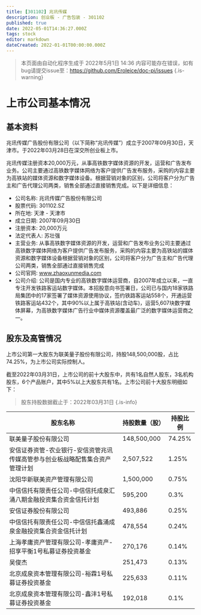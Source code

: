 ```yaml
---
title: [301102] 兆讯传媒
description: 创业板 - 广告包装 - 301102
published: true
date: 2022-05-01T14:36:27.000Z
tags: stock
editor: markdown
dateCreated: 2022-01-01T00:00:00.000Z
---
```


> 本页面由自动化程序生成于 2022年5月1日 14:36
> 内容可能存在错误，如有bug请提交issue至：https://github.com/Eroleice/doc-pi/issues
{.is-warning}

# 上市公司基本情况

## 基本资料

兆讯传媒广告股份有限公司（以下简称“兆讯传媒”）成立于2007年09月30日，天津市。于2022年03月28日在深交所创业板上市。

兆讯传媒注册资本20,000万元，从事高铁数字媒体资源的开发，运营和广告发布业务。公司主要通过高铁数字媒体网络为客户提供广告发布服务，采购的内容主要为高铁站的媒体资源和数字媒体设备。根据营销对象的区别，公司将客户分为广告主和广告代理公司两类，销售全部通过直接销售完成。以下是详细信息：

- 公司名称: 兆讯传媒广告股份有限公司
- 股票代码: 301102.SZ
- 所在地: 天津 - 天津市
- 成立日期: 2007年09月30日
- 注册资本: 20,000万元
- 法定代表人: 苏壮强
- 主营业务: 从事高铁数字媒体资源的开发，运营和广告发布业务公司主要通过高铁数字媒体网络为客户提供广告发布服务，采购的内容主要为高铁站的媒体资源和数字媒体设备根据营销对象的区别，公司将客户分为广告主和广告代理公司两类，销售全部通过直接销售完成
- 公司官网: www.zhaoxunmedia.com
- 公司介绍: 公司是国内专业的高铁数字媒体运营商，自2007年成立以来，一直专注开发铁路客运站数字媒体。本招股意向书签署日，公司已与国内18家铁路局集团中的17家签署了媒体资源使用协议，签约铁路客运站558个，开通运营铁路客运站432个，其中90%以上属于高铁站(含动车)，运营5,607块数字媒体屏幕，为高铁数字媒体广告行业中媒体资源覆盖最广泛的数字媒体运营商之一。


## 股东及高管情况

上市公司第一大股东为联美量子股份有限公司，持股148,500,000股，占比74.25%，为上市公司实际控制人。

截至2022年03月31日，上市公司的前十大股东中，共有1名自然人股东，3名机构股东，6个产品账户，其中5%以上大股东共有1名。上市公司前十大股东明细如下：

> 股东持股数据截止于：2022年03月31日
{.is-info}

| 股东名称 | 持股数量（股） | 持股比例 |
| --- | --- | --- |
| 联美量子股份有限公司 | 148,500,000 | 74.25% |
| 安信证券资管-农业银行-安信资管兆讯传媒高管参与创业板战略配售集合资产管理计划 | 2,507,522 | 1.25% |
| 沈阳华新联美资产管理有限公司 | 1,500,000 | 0.75% |
| 中信信托有限责任公司-中信信托成泉汇涌八期金融投资集合资金信托计划 | 595,200 | 0.3% |
| 安信证券股份有限公司 | 493,886 | 0.25% |
| 中信信托有限责任公司-中信信托鑫涌成泉金融投资集合资金信托计划 | 478,554 | 0.24% |
| 上海孝庸资产管理有限公司-孝庸资产-招享平衡1号私募证券投资基金 | 270,176 | 0.14% |
| 吴俊杰 | 251,473 | 0.13% |
| 北京成泉资本管理有限公司-裕霖1号私募证券投资基金 | 225,633 | 0.11% |
| 北京成泉资本管理有限公司-鑫沣1号私募证券投资基金 | 192,018 | 0.1% |




